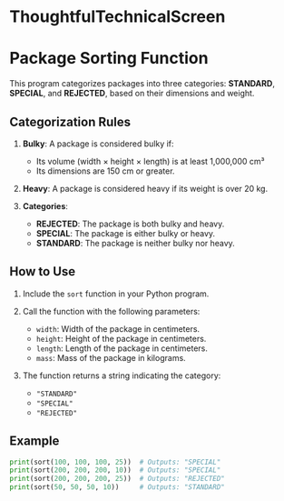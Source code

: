 # ThoughtfulTechnicalScreen

# Package Sorting Function

This program categorizes packages into three categories: **STANDARD**, **SPECIAL**, and **REJECTED**, based on their dimensions and weight.

## Categorization Rules
1. **Bulky**: A package is considered bulky if:
   - Its volume (width × height × length) is at least 1,000,000 cm³
   - Its dimensions are 150 cm or greater.

2. **Heavy**: A package is considered heavy if its weight is over 20 kg.

3. **Categories**:
   - **REJECTED**: The package is both bulky and heavy.
   - **SPECIAL**: The package is either bulky or heavy.
   - **STANDARD**: The package is neither bulky nor heavy.

## How to Use
1. Include the `sort` function in your Python program.
2. Call the function with the following parameters:
   - `width`: Width of the package in centimeters.
   - `height`: Height of the package in centimeters.
   - `length`: Length of the package in centimeters.
   - `mass`: Mass of the package in kilograms.

3. The function returns a string indicating the category:
   - `"STANDARD"`
   - `"SPECIAL"`
   - `"REJECTED"`

## Example
```python
print(sort(100, 100, 100, 25))  # Outputs: "SPECIAL"
print(sort(200, 200, 200, 10))  # Outputs: "SPECIAL"
print(sort(200, 200, 200, 25))  # Outputs: "REJECTED"
print(sort(50, 50, 50, 10))     # Outputs: "STANDARD"
